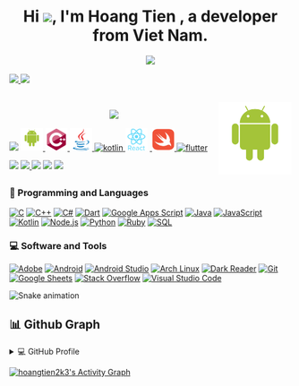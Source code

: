 <h1 align="center"> Hi <img src="https://media.giphy.com/media/hvRJCLFzcasrR4ia7z/giphy.gif" width="28">, I'm Hoang Tien , a developer from Viet Nam. </h1>

<div align="center">
  <a href="https://open.spotify.com/playlist/5aAucp8ZepDDH3EqEgOjsg">
    <img src="https://readme-spotify-tingz.vercel.app/api/now-playing"> </a>

<br/>
<p align="left">
  <a href="https://github.com/hoangtien2k3">
  <img width="49.5%" src="https://github-readme-stats.vercel.app/api?username=hoangtien2k3&show_icons=true&theme=radical" />
  <img width="49.5%" src="https://github-readme-streak-stats.herokuapp.com/?user=hoangtien2k3&theme=radical" />
  </a>
</p>
<br>
<img align="right" alt="Rafa-pic" height="130style="border-radius:50px;"
   src="https://raw.githubusercontent.com/devicons/devicon/master/icons/android/android-original-wordmark.svg">   
</div>												      

  <p align="center">
  <a href="https://github.com/hoangtien2k3/readme-typing-svg"><img src="https://readme-typing-svg.herokuapp.com?color=F7627D&lines=Welcome%20to%20Hoang%20Tien's%20GitHub.;App+developer%20from%20Viet%20Nam.;Always%20learning%20new%20things.;Being%20a%20first-year%20student.&font=Fira%20Code&center=true&width=440&height=45&color=f75c7e&vCenter=true&size=22"></a>
</p> 
                                                                                                              
<p align="left"></table>
<!-- FOLLOWER-LIST:END -->

 ![](https://komarev.com/ghpvc/?username=hoanngtien2k3&color=238dd9&style=flat&label=Profile_view) <a href="https://developer.android.com" target="_blank" rel="noreferrer"> <img src="https://raw.githubusercontent.com/devicons/devicon/master/icons/android/android-original-wordmark.svg" alt="android" width="40" height="40"/> </a> </a> <a href="https://www.javatpoint.com/cpp-tutorial" target="_blank" rel="noreferrer"> 
<img src="https://raw.githubusercontent.com/devicons/devicon/master/icons/cplusplus/cplusplus-original.svg" alt="cplusplus" width="40" height="40"/> </a> <a href="https://www.javatpoint.com/java-tutorial" target="_blank" rel="noreferrer"> 
<img src="https://raw.githubusercontent.com/devicons/devicon/master/icons/java/java-original.svg" alt="java" width="40" height="40"/> </a> <a href="https://www.w3schools.com/kotlin/index.php" target="_blank" rel="noreferrer"> 
<img src="https://www.vectorlogo.zone/logos/kotlinlang/kotlinlang-icon.svg" alt="kotlin" width="40" height="40"/> </a> 
<img src="https://raw.githubusercontent.com/devicons/devicon/master/icons/react/react-original-wordmark.svg" alt="react" width="40" height="40"/> </a> <a href="https://www.javatpoint.com/react-native-tutorial" target="_blank" rel="noreferrer"> 
<img href="https://developer.apple.com/swift/" target="_blank" rel="noreferrer"> 
<img src="https://raw.githubusercontent.com/devicons/devicon/master/icons/swift/swift-original.svg" alt="swift" width="40" height="40"/> </a> <a href="https://flutter.dev" target="_blank" rel="noreferrer"> 
<img src="https://www.vectorlogo.zone/logos/flutterio/flutterio-icon.svg" alt="flutter" width="40" height="40"/> </a></p>
<div>                                                                                                              
<a href="https://www.facebook.com/hoangtien2k3.vn/" target="_blank"><img src="https://img.shields.io/badge/Facebook-1877F2?style=for-the-badge&logo=facebook&logoColor=white" target="_blank"></a> 
<a href ="mailto:hoangtien2k3qx1@gmail.com"><img src="https://img.shields.io/badge/-Gmail-%23333?style=for-the-badge&logo=gmail&logoColor=white" target="_blank"</a>
<a href="https://www.linkedin.com/in/hoang-anh-tien-928388193/" target="_blank"><img src="https://img.shields.io/badge/LinkedIn-0077B5?style=for-the-badge&logo=linkedin&logoColor=white" target="_blank"></a> 
<a href="https://leetcode.com/hoangtien2k3/" target="_blank"><img src="https://img.shields.io/badge/-LeetCode-FFA116?style=for-the-badge&logo=LeetCode&logoColor=black" target="_blank"></a>
<a href="https://stackoverflow.com/users/17357931/ti%e1%ba%bfn" target="_blank"><img src="https://img.shields.io/badge/Stack_Overflow-FE7A16?style=for-the-badge&logo=stack-overflow&logoColor=white" target="_blank"></a>

##

### 👨 Programming and Languages

<p>
    <a href="https://github.com/hoangtien2k3/Codesignal"><img alt="C" src="https://custom-icon-badges.herokuapp.com/badge/C-03599C.svg?logo=c-in-hexagon&logoColor=white"></a>
    <a href="https://github.com/hoangtien2k3/Code-C-plus-plus"><img alt="C++" src="https://custom-icon-badges.herokuapp.com/badge/C++-9C033A.svg?logo=cpp2&logoColor=white"></a>
    <a href="https://www.javatpoint.com/c-sharp-tutorial"><img alt="C#" src="https://custom-icon-badges.herokuapp.com/badge/C%23-68217A.svg?logo=cs2&logoColor=white"></a>
    <a href="https://github.com/search?q=user%3ADenverCoder1+language%3Adart"><img alt="Dart" src="https://img.shields.io/badge/Dart-15A6C4.svg?logo=dart&logoColor=white"></a>
    <a href="https://github.com/search?q=user%3ADenverCoder1+language%3Ags"><img alt="Google Apps Script" src="https://custom-icon-badges.herokuapp.com/badge/Google%20Apps%20Script-02569B.svg?logo=color-swatch&logoColor=white"></a>
    <a href="https://www.javatpoint.com/java-oops-concepts"><img alt="Java" src="https://custom-icon-badges.herokuapp.com/badge/Java-007396.svg?logo=java&logoColor=white"></a>
    <a href="https://www.javatpoint.com/javascript-tutorial"><img alt="JavaScript" src="https://img.shields.io/badge/JavaScript-F7DF1E.svg?logo=javascript&logoColor=black"></a>
    <a href="https://github.com/search?q=user%3ADenverCoder1+language%3Akotlin"><img alt="Kotlin" src="https://img.shields.io/badge/Kotlin-0095D5.svg?logo=Kotlin&logoColor=white"></a>
    <a href="https://github.com/search?q=user%3ADenverCoder1+language%3Ajavascript"><img alt="Node.js" src="https://img.shields.io/badge/Node.js-43853D.svg?logo=node.js&logoColor=white"></a>
    <a href="https://github.com/search?q=user%3ADenverCoder1+language%3Apython"><img alt="Python" src="https://img.shields.io/badge/Python-14354C.svg?logo=python&logoColor=white"></a>
    <a href="https://github.com/search?q=user%3ADenverCoder1+language%3Aruby"><img alt="Ruby" src="https://img.shields.io/badge/Ruby-CC342D.svg?logo=ruby&logoColor=white"></a>
    <a href="https://github.com/search?q=user%3ADenverCoder1+language%3Asql"><img alt="SQL" src="https://custom-icon-badges.herokuapp.com/badge/SQL-025E8C.svg?logo=database&logoColor=white"></a>
</p>


### 💻 Software and Tools

<p>
    <a href="#"><img alt="Adobe" src="https://img.shields.io/badge/Adobe-FF0000.svg?logo=adobe&logoColor=white"></a>
    <a href="#"><img alt="Android" src="https://img.shields.io/badge/Android-3DDC84?logo=android&logoColor=white"></a>
    <a href="#"><img alt="Android Studio" src="https://img.shields.io/badge/Android%20Studio-008678.svg?logo=android-studio&logoColor=white"></a>
    <a href="#"><img alt="Arch Linux" src="https://img.shields.io/badge/Arch%20Linux-1793D1.svg?logo=arch-linux&logoColor=white"></a>
    <a href="#"><img alt="Dark Reader" src="https://img.shields.io/badge/-Dark%20Reader-141E24?logo=dark-reader&logoColor=white"></a>
    <a href="#"><img alt="Git" src="https://img.shields.io/badge/Git-F05033.svg?logo=git&logoColor=white"></a>
    <a href="#"><img alt="Google Sheets" src="https://img.shields.io/badge/Google%20Sheets-34A853.svg?logo=google%20sheets&logoColor=white"></a>
    <a href="#"><img alt="Stack Overflow" src="https://img.shields.io/badge/-Stack%20Overflow-FE7A16?logo=stack-overflow&logoColor=white"></a>
    <a href="#"><img alt="Visual Studio Code" src="https://img.shields.io/badge/Visual%20Studio%20Code-0078d7.svg?logo=visual-studio-code&logoColor=white"></a>
</p>


  ![Snake animation](https://raw.githubusercontent.com/hoangtien2k3/rafaballerini/output/github-contribution-grid-snake.svg)
</div>


## 📊 Github Graph
<!-- https://github.com/anuraghazra/github-readme-stats -->
<details> 
  <summary>💻 GitHub Profile </summary>
  <br/>
    <a href="https://github.com/hoangtien2k3">
  <img width="20%" src="https://raw.githubusercontent.com/devicons/devicon/master/icons/java/java-original-wordmark.svg" />
  <img width="20%" src="https://raw.githubusercontent.com/devicons/devicon/master/icons/android/android-original-wordmark.svg" />
  <img width="49.5%" src="https://github-readme-stats.vercel.app/api?username=hoangtien2k3&show_icons=true&theme=radical" />
  </a>
  <br/>
</details>


  
<!-- https://github.com/ashutosh00710/github-readme-activity-graph -->
<a href="https://github.com/ashutosh00710/github-readme-activity-graph"><img alt="hoangtien2k3's Activity Graph" src="https://denvercoder1-activity-graph.herokuapp.com/graph/?username=hoangtien2k3&bg_color=1F222E&color=F8D866&line=F85D7F&point=FFFFFF&hide_border=true" /></a>

